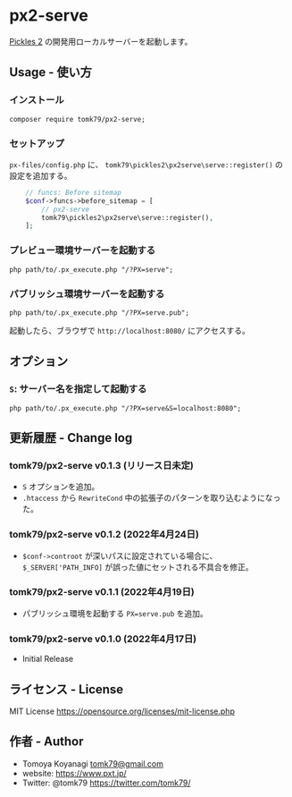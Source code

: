 # px2-serve

[Pickles 2](https://pickles2.pxt.jp/) の開発用ローカルサーバーを起動します。


## Usage - 使い方

### インストール

```
composer require tomk79/px2-serve;
```

### セットアップ

`px-files/config.php` に、 `tomk79\pickles2\px2serve\serve::register()` の設定を追加する。

```php
	// funcs: Before sitemap
	$conf->funcs->before_sitemap = [
		// px2-serve
		tomk79\pickles2\px2serve\serve::register(),
	];
```

### プレビュー環境サーバーを起動する

```
php path/to/.px_execute.php "/?PX=serve";
```

### パブリッシュ環境サーバーを起動する

```
php path/to/.px_execute.php "/?PX=serve.pub";
```


起動したら、ブラウザで `http://localhost:8080/` にアクセスする。


## オプション

### `S`: サーバー名を指定して起動する

```
php path/to/.px_execute.php "/?PX=serve&S=localhost:8080";
```


## 更新履歴 - Change log

### tomk79/px2-serve v0.1.3 (リリース日未定)

- `S` オプションを追加。
- `.htaccess` から `RewriteCond` 中の拡張子のパターンを取り込むようになった。

### tomk79/px2-serve v0.1.2 (2022年4月24日)

- `$conf->controot` が深いパスに設定されている場合に、`$_SERVER['PATH_INFO]` が誤った値にセットされる不具合を修正。

### tomk79/px2-serve v0.1.1 (2022年4月19日)

- パブリッシュ環境を起動する `PX=serve.pub` を追加。

### tomk79/px2-serve v0.1.0 (2022年4月17日)

- Initial Release



## ライセンス - License

MIT License
https://opensource.org/licenses/mit-license.php


## 作者 - Author

- Tomoya Koyanagi <tomk79@gmail.com>
- website: <https://www.pxt.jp/>
- Twitter: @tomk79 <https://twitter.com/tomk79/>
